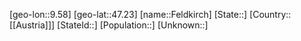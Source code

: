 ﻿---
location: [47.23,9.58]
type: City
tags:
- geo/City


SpocWebEntityId: 30142
isDeleted: false
confidential: public

---
[geo-lon::9.58]
[geo-lat::47.23]
[name::Feldkirch]
[State::]
[Country::[[Austria]]]
[StateId::]
[Population::]
[Unknown::]

